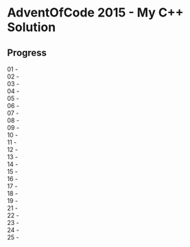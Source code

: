 # AdventOfCode 2015 - My C++ Solution

## Progress
01 -  
02 -  
03 -  
04 -  
05 -  
06 -  
07 -  
08 -  
09 -  
10 -  
11 -  
12 -  
13 -  
14 -  
15 -  
16 -  
17 -  
18 -  
19 -  
21 -  
22 -  
23 -  
24 -  
25 - 
